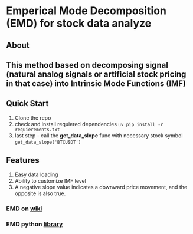 # Emperical Mode Decomposition (EMD) for stock data analyze

## **About**
## <p>This method based on decomposing signal (natural analog signals or artificial stock pricing in that case) into **Intrinsic Mode Functions** (IMF)</p>

## **Quick Start**
1. Clone the repo
2. check and install requiered dependencies
`uv pip install -r requierements.txt`
3. last step - call the **get_data_slope** func with necessary stock symbol
`get_data_slope('BTCUSDT')`


## Features
1. Easy data loading
2. Ability to customize IMF level
3. A negative slope value indicates a downward price movement, and the opposite is also true.

### EMD on [wiki](https://ru.wikipedia.org/wiki/Empirical_Mode_Decomposition)
### EMD python [library](https://pyemd.readthedocs.io/en/latest/emd.html) 